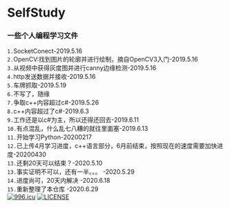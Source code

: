 SelfStudy
======
### 一些个人编程学习文件
`1.`SocketConect-2019.5.16<br>
`2.`OpenCV:找到图片的轮廓并进行绘制，摘自OpenCV3入门-2019.5.16<br>
`3.`从视频中获得灰度图并进行canny边缘检测-2019.5.16<br>
`4.`http发送数据并接收-2019.5.16<br>
`5.`车牌抓取-2019.5.19<br>
`6.`不写了，随缘<br>
`7.`争取c++内容超过c#-2019.5.26<br>
`8.`c++内容超过了c#-2019.6.3<br>
`9.`工作还是以c#为主，所以还得还回去-2019.6.11<br>
`10.`有点混乱，什么乱七八糟的就往里面塞-2019.6.13<br>
`11.`开始学习Python-20200217<br>
`12.`已上传4月学习进度，c++语言部分，6月前结束，按照现在的速度需要加快进度-20200430<br>
`13.`还剩20天可以结束？-2020.5.10<br>
`13.`事实证明不可以，还有一半。。。 -2020.5.29<br>
`14.`进度尚可，20天内解决 -2020.6.18<br>
`15.`重新整理了本仓库 -2020.6.29<br>
<a href="https://996.icu"><img src="https://img.shields.io/badge/link-996.icu-red.svg" alt="996.icu" /></a>
[![LICENSE](https://img.shields.io/badge/license-Anti%20996-blue.svg)](https://github.com/996icu/996.ICU/blob/master/LICENSE)
